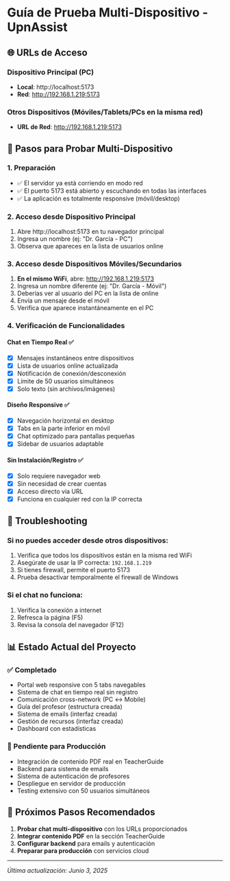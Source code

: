# Guía de Prueba Multi-Dispositivo - UpnAssist

## 🌐 URLs de Acceso

### Dispositivo Principal (PC)
- **Local**: http://localhost:5173
- **Red**: http://192.168.1.219:5173

### Otros Dispositivos (Móviles/Tablets/PCs en la misma red)
- **URL de Red**: http://192.168.1.219:5173

## 📱 Pasos para Probar Multi-Dispositivo

### 1. Preparación
- ✅ El servidor ya está corriendo en modo red
- ✅ El puerto 5173 está abierto y escuchando en todas las interfaces
- ✅ La aplicación es totalmente responsive (móvil/desktop)

### 2. Acceso desde Dispositivo Principal
1. Abre http://localhost:5173 en tu navegador principal
2. Ingresa un nombre (ej: "Dr. García - PC")
3. Observa que apareces en la lista de usuarios online

### 3. Acceso desde Dispositivos Móviles/Secundarios
1. **En el mismo WiFi**, abre: http://192.168.1.219:5173
2. Ingresa un nombre diferente (ej: "Dr. García - Móvil")
3. Deberías ver al usuario del PC en la lista de online
4. Envía un mensaje desde el móvil
5. Verifica que aparece instantáneamente en el PC

### 4. Verificación de Funcionalidades

#### Chat en Tiempo Real ✅
- [x] Mensajes instantáneos entre dispositivos
- [x] Lista de usuarios online actualizada
- [x] Notificación de conexión/desconexión
- [x] Límite de 50 usuarios simultáneos
- [x] Solo texto (sin archivos/imágenes)

#### Diseño Responsive ✅
- [x] Navegación horizontal en desktop
- [x] Tabs en la parte inferior en móvil
- [x] Chat optimizado para pantallas pequeñas
- [x] Sidebar de usuarios adaptable

#### Sin Instalación/Registro ✅
- [x] Solo requiere navegador web
- [x] Sin necesidad de crear cuentas
- [x] Acceso directo via URL
- [x] Funciona en cualquier red con la IP correcta

## 🔧 Troubleshooting

### Si no puedes acceder desde otros dispositivos:
1. Verifica que todos los dispositivos están en la misma red WiFi
2. Asegúrate de usar la IP correcta: `192.168.1.219`
3. Si tienes firewall, permite el puerto 5173
4. Prueba desactivar temporalmente el firewall de Windows

### Si el chat no funciona:
1. Verifica la conexión a internet
2. Refresca la página (F5)
3. Revisa la consola del navegador (F12)

## 📊 Estado Actual del Proyecto

### ✅ Completado
- Portal web responsive con 5 tabs navegables
- Sistema de chat en tiempo real sin registro
- Comunicación cross-network (PC ↔ Mobile)
- Guía del profesor (estructura creada)
- Sistema de emails (interfaz creada)
- Gestión de recursos (interfaz creada)
- Dashboard con estadísticas

### 🔄 Pendiente para Producción
- Integración de contenido PDF real en TeacherGuide
- Backend para sistema de emails
- Sistema de autenticación de profesores
- Despliegue en servidor de producción
- Testing extensivo con 50 usuarios simultáneos

## 🚀 Próximos Pasos Recomendados

1. **Probar chat multi-dispositivo** con los URLs proporcionados
2. **Integrar contenido PDF** en la sección TeacherGuide
3. **Configurar backend** para emails y autenticación
4. **Preparar para producción** con servicios cloud

---
*Última actualización: Junio 3, 2025*
